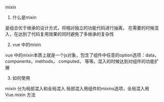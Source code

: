 mixin

1. 什么是mixin

是组合优于继承的设计方式，将相对独立的功能代码进行抽离，
在需要的时候混入，在达到了代码复用效果的同时避免了多继承的复杂性

2. vue 中的mixin

vue 中的mixin本质上就是一个js对象，包含了组件中任意的option选项：data，components，methods，
computed， 等等。混入的时候达到对组件的功能扩展

3. 如何使用

mixin 分为局部混入和全局混入
局部混入用组件的mixins选项，全局混入用Vue.mixin 方法
